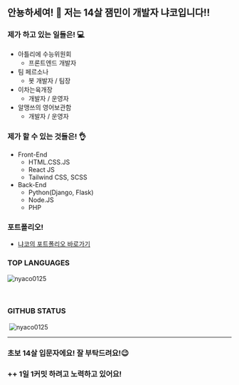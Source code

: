## 안뇽하세여! 👋 저는 14살 잼민이 개발자 냐코입니다!!

### 제가 하고 있는 일들은! 💻
  - 아틀리에 수능위원회
    - 프론트엔드 개발자
  - 팀 페르소나
    - 봇 개발자 / 팀장
  - 이차는육개장
    - 개발자 / 운영자
  - 알맹쓰의 영어보관함
    - 개발자 / 운영자
  
### 제가 할 수 있는 것들은! 👌
- Front-End
  - HTML.CSS.JS
  - React JS
  - Tailwind CSS, SCSS
- Back-End
  - Python(Django, Flask)
  - Node.JS
  - PHP

### 포트폴리오!
- [냐코의 포트폴리오 바로가기](http://devnyaco.dothome.co.kr/)

### TOP LANGUAGES
<p><img align="center" src="https://github-readme-stats.vercel.app/api/top-langs?username=nyaco0125&show_icons=true&locale=en&layout=compact" alt="nyaco0125" /></p><br /> 

### GITHUB STATUS
<p>&nbsp;<img align="center" src="https://github-readme-stats.vercel.app/api?username=nyaco0125&show_icons=true&locale=en" alt="nyaco0125" /></p>
<hr/>

### 초보 14살 입문자에요! 잘 부탁드려요!😉
### ++ 1일 1커밋 하려고 노력하고 있어요!


